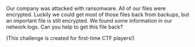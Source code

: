 Our company was attacked with ransomware. All of our files were encrypted. Luckily we could get most of those files back from backups, but an important file is still encrypted. We found some information in our network logs. Can you help to get this file back?

(This challenge is created for first-time CTF players!)
